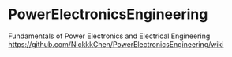 # PowerElectronicsEngineering
Fundamentals of Power Electronics and Electrical Engineering
https://github.com/NickkkChen/PowerElectronicsEngineering/wiki
